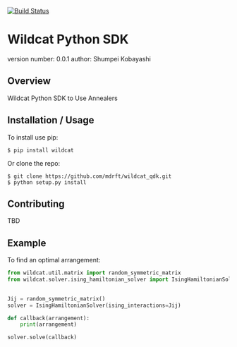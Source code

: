 [![Build Status](https://travis-ci.org/skonb/wildcat_qdk.svg?branch=feature%2Ftravis_ci)](https://travis-ci.org/skonb/wildcat_qdk)

Wildcat Python SDK
===============================

version number: 0.0.1
author: Shumpei Kobayashi

Overview
--------

Wildcat Python SDK to Use Annealers

Installation / Usage
--------------------

To install use pip:

    $ pip install wildcat


Or clone the repo:

    $ git clone https://github.com/mdrft/wildcat_qdk.git
    $ python setup.py install
    
Contributing
------------

TBD

Example
-------

To find an optimal arrangement:
```python
from wildcat.util.matrix import random_symmetric_matrix
from wildcat.solver.ising_hamiltonian_solver import IsingHamiltonianSolver

     
Jij = random_symmetric_matrix()
solver = IsingHamiltonianSolver(ising_interactions=Jij)

def callback(arrangement):
    print(arrangement)

solver.solve(callback)
```



